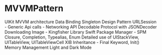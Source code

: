 # MVVMPattern
 UIKit
 MVVM architecture
 Data Binding
 Singleton Design Pattern
 URLSession - Generic Api calls - Networking API
 Decodable Protocol with JSONDecoder
 Downloading Image - Kingfisher Library
 Swift Package Manager - SPM
 Closure, Completion, Typealias, Enum
 Detailed use of UIStackView, UITableView, UITableViewCell XIB
 Inheritance - Final Keyword, Init()
 Memory Management
 Light and Dark Mode
